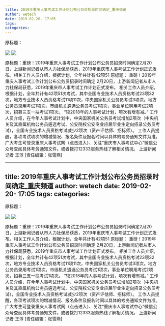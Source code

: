 ```yaml
---
title: 2019年重庆人事考试工作计划公布公务员招录时间确定_重庆频道
author: wetech
date: 2019-02-20- 17:05
tags: 
categories: 
---
```

原标题：
<!-- more -->
                
<img align="center" border="0" src="http://p3.ifengimg.com/fck/2019_08/10f6510cd8e53c9_w750_h5007.jpg" />
                
<img align="center" border="0" src="http://p2.ifengimg.com/a/2016/0810/204c433878d5cf9size1_w16_h16.png" />
            
原标题：重磅！2019年重庆人事考试工作计划公布公务员招录时间确定2月20日，上游新闻记者从市人力社保局获悉，2019年重庆市人事考试工作计划正式发布。相关工作人员介绍，根据计划，全年共计有42项51
原标题：
重磅！2019年重庆人事考试工作计划公布公务员招录时间确定
2月20日，上游新闻记者从市人力社保局获悉，2019年重庆市人事考试工作计划正式发布。
相关工作人员介绍，根据计划，全年共计有42项51次考试，其中全国专业技术人员资格考试23项32次，地方专业技术人员资格考试11项11次，中央国家机关公务员考试3项次，地方公务员录用考试1项次，市级机关遴选公务员考试1项次，事业单位聘用考试2项次，招募三支一扶考试1项次。
“较2018年的人事考试计划，项次有增有减。”
工作人员介绍，在今年人事考试计划中，中央国家机关公务员考试增加2项次（中央机关及其直属机构公务员遴选考试、公安院校公安专业应届毕业生定向招录公务员考试），全国专业技术人员资格考试减少2项次（资产评估师、招标师）。
工作人员提醒，各项考试项次的增减情况、报名条件及报名时间以具体的考务通知文件为准。广大考生可登录重庆人事考试网（点击进入）、关注“重庆市人事考试中心”微信公众号查阅具体考务通知文件，或者拨打12333服务热线了解相关情况。
上游新闻记者 王淳
[责任编辑：张雪燕]
            
---
title: 2019年重庆人事考试工作计划公布公务员招录时间确定_重庆频道
author: wetech
date: 2019-02-20- 17:05
tags: 
categories: 
---
原标题：
<!-- more -->
                
<img align="center" border="0" src="http://p3.ifengimg.com/fck/2019_08/10f6510cd8e53c9_w750_h5007.jpg" />
                
<img align="center" border="0" src="http://p2.ifengimg.com/a/2016/0810/204c433878d5cf9size1_w16_h16.png" />
            
原标题：重磅！2019年重庆人事考试工作计划公布公务员招录时间确定2月20日，上游新闻记者从市人力社保局获悉，2019年重庆市人事考试工作计划正式发布。相关工作人员介绍，根据计划，全年共计有42项51
原标题：
重磅！2019年重庆人事考试工作计划公布公务员招录时间确定
2月20日，上游新闻记者从市人力社保局获悉，2019年重庆市人事考试工作计划正式发布。
相关工作人员介绍，根据计划，全年共计有42项51次考试，其中全国专业技术人员资格考试23项32次，地方专业技术人员资格考试11项11次，中央国家机关公务员考试3项次，地方公务员录用考试1项次，市级机关遴选公务员考试1项次，事业单位聘用考试2项次，招募三支一扶考试1项次。
“较2018年的人事考试计划，项次有增有减。”
工作人员介绍，在今年人事考试计划中，中央国家机关公务员考试增加2项次（中央机关及其直属机构公务员遴选考试、公安院校公安专业应届毕业生定向招录公务员考试），全国专业技术人员资格考试减少2项次（资产评估师、招标师）。
工作人员提醒，各项考试项次的增减情况、报名条件及报名时间以具体的考务通知文件为准。广大考生可登录重庆人事考试网（点击进入）、关注“重庆市人事考试中心”微信公众号查阅具体考务通知文件，或者拨打12333服务热线了解相关情况。
上游新闻记者 王淳
[责任编辑：张雪燕]
            
